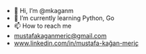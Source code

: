 - 👋 Hi, I’m @mkaganm
- 🌱 I’m currently learning Python, Go
- 📫 How to reach me
- mustafakaganmeric@gmail.com
- www.linkedin.com/in/mustafa-kağan-meriç

<!---
mkaganm/mkaganm is a ✨ special ✨ repository because its `README.md` (this file) appears on your GitHub profile.
You can click the Preview link to take a look at your changes.
--->
